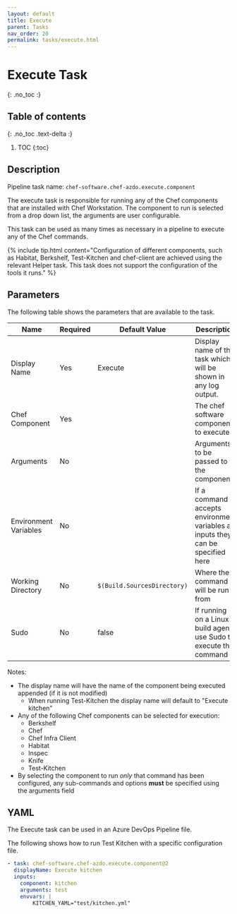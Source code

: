 ```yaml
---
layout: default
title: Execute
parent: Tasks
nav_order: 20
permalink: tasks/execute.html
---
```


# Execute Task
{: .no_toc :}

## Table of contents
{: .no_toc .text-delta :}

1. TOC
{:toc}

## Description

Pipeline task name: `chef-software.chef-azdo.execute.component`

The execute task is responsible for running any of the Chef components that are installed with Chef Workstation. The component to run is selected from a drop down list, the arguments are user configurable.

This task can be used as many times as necessary in a pipeline to execute any of the Chef commands.

{% include tip.html content="Configuration of different components, such as Habitat, Berkshelf, Test-Kitchen and chef-client are achieved using the relevant Helper task. This task does not support the configuration of the tools it runs." %}

## Parameters

The following table shows the parameters that are available to the task.

| Name | Required | Default Value | Description |
|---|---|---|---|
| Display Name | Yes | Execute | Display name of the task which will be shown in any log output.|
| Chef Component | Yes | | The chef software component to execute |
| Arguments | No | | Arguments to be passed to the component |
| Environment Variables | No | | If a command accepts environment variables as inputs they can be specified here |
| Working Directory | No | `$(Build.SourcesDirectory)` | Where the command will be run from |
| Sudo | No | false | If running on a Linux build agent use Sudo to execute the command |

Notes:
 - The display name will have the name of the component being executed appended (if it is not modified)
    - When running Test-Kitchen the display name will default to "Execute kitchen"
 - Any of the following Chef components can be selected for execution:
    - Berkshelf
    - Chef
    - Chef Infra Client
    - Habitat
    - Inspec
    - Knife
    - Test-Kitchen
 - By selecting the component to run _only_ that command has been configured, any sub-commands and options **must** be specified using the arguments field

## YAML

The Execute task can be used in an Azure DevOps  Pipeline file.

The following shows how to run Test Kitchen with a specific configuration file.

```yaml
- task: chef-software.chef-azdo.execute.component@2
  displayName: Execute kitchen
  inputs:
    component: kitchen
    arguments: test
    envvars: |
        KITCHEN_YAML="test/kitchen.yml"
```
